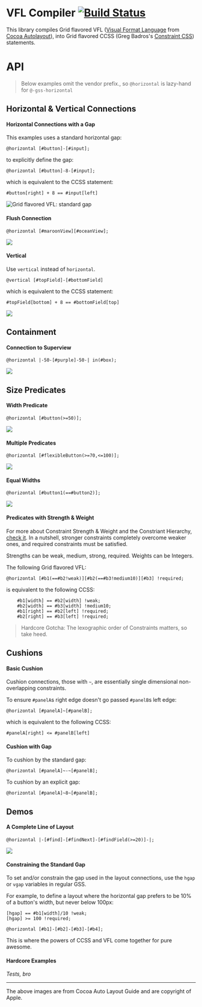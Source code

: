 VFL Compiler [![Build Status](https://travis-ci.org/the-gss/vfl-compiler.png?branch=master)](https://travis-ci.org/the-gss/vfl-compiler)
=============

This library compiles Grid flavored VFL ([Visual Format Language](http://developer.apple.com/library/ios/#documentation/UserExperience/Conceptual/AutolayoutPG/Articles/formatLanguage.html) from [Cocoa Autolayout](http://developer.apple.com/library/ios/#documentation/UserExperience/Conceptual/AutolayoutPG/Articles/formatLanguage.html)), into Grid flavored CCSS (Greg Badros's [Constraint CSS](http://citeseer.ist.psu.edu/viewdoc/summary?doi=10.1.1.101.4819)) statements.


# API

> Below examples omit the vendor prefix., so `@horizontal` is lazy-hand for `@-gss-horizontal`

## Horizontal & Vertical Connections

#### Horizontal Connections with a Gap

This examples uses a standard horizontal gap:

```
@horizontal [#button]-[#input];
```

to explicitly define the gap:

```
@horizontal [#button]-8-[#input];
```

which is equivalent to the CCSS statement:

`#button[right] + 8 == #input[left]`

![Grid flavored VFL: standard gap](http://developer.apple.com/library/ios/documentation/UserExperience/Conceptual/AutolayoutPG/Art/standardSpace.png)

#### Flush Connection

```
@horizontal [#maroonView][#oceanView];
```

![](http://developer.apple.com/library/ios/documentation/UserExperience/Conceptual/AutolayoutPG/Art/flushViews.png)

#### Vertical 

Use `vertical` instead of `horizontal`.

```
@vertical [#topField]-[#bottomField]
```

which is equivalent to the CCSS statement:

`#topField[bottom] + 8 == #bottomField[top]`

![](http://developer.apple.com/library/ios/documentation/UserExperience/Conceptual/AutolayoutPG/Art/verticalLayout.png)

## Containment

#### Connection to Superview

```
@horizontal |-50-[#purple]-50-| in(#box);
```

![](http://developer.apple.com/library/ios/documentation/UserExperience/Conceptual/AutolayoutPG/Art/connectionToSuperview.png)

## Size Predicates

#### Width Predicate

```
@horizontal [#button(>=50)];
```

![](http://developer.apple.com/library/ios/documentation/UserExperience/Conceptual/AutolayoutPG/Art/widthConstraint.png)

#### Multiple Predicates

```
@horizontal [#flexibleButton(>=70,<=100)];
```

![](http://developer.apple.com/library/ios/documentation/UserExperience/Conceptual/AutolayoutPG/Art/multiplePredicates.png)

#### Equal Widths

```
@horizontal [#button1(==#button2)];
```

![](http://developer.apple.com/library/ios/documentation/UserExperience/Conceptual/AutolayoutPG/Art/equalWidths.png)

#### Predicates with Strength & Weight

For more about Constraint Strength & Weight and the Constriant Hierarchy, [check it]().  In a nutshell, stronger constraints completely overcome weaker ones, and required constraints must be satisfied.

Strengths can be weak, medium, strong, required.  Weights can be Integers.

The following Grid flavored VFL:

```
@horizontal [#b1(==#b2!weak)][#b2(==#b3!medium10)][#b3] !required;
```

is equivalent to the following CCSS:

```
    #b1[width] == #b2[width] !weak;
    #b2[width] == #b3[width] !medium10;
    #b1[right] == #b2[left] !required;
    #b2[right] == #b3[left] !required;
```

> Hardcore Gotcha: The lexographic order of Constraints matters, so take heed.

## Cushions

#### Basic Cushion

Cushion connections, those with `~`, are essentially single dimensional non-overlapping constraints.

To ensure `#panelA`s right edge doesn't go passed `#panelB`s left edge:

```
@horizontal [#panelA]~[#panelB];
```

which is equivalent to the following CCSS:

`#panelA[right] <= #panelB[left]`

#### Cushion with Gap

To cushion by the standard gap:

```
@horizontal [#panelA]~-~[#panelB];
```

To cushion by an explicit gap:

```
@horizontal [#panelA]~8~[#panelB];
```

## Demos

#### A Complete Line of Layout

```
@horizontal |-[#find]-[#findNext]-[#findField(>=20)]-|;
```

![](http://developer.apple.com/library/ios/documentation/UserExperience/Conceptual/AutolayoutPG/Art/completeLayout.png)


#### Constraining the Standard Gap

To set and/or constrain the gap used in the layout connections, use the `hgap` or `vgap` variables in regular GSS.  

For example, to define a layout where the horizontal gap prefers to be 10% of a button's width, but never below 100px:

```
[hgap] == #b1[width]/10 !weak;
[hgap] >= 100 !required;

@horizontal [#b1]-[#b2]-[#b3]-[#b4];
```

This is where the powers of CCSS and VFL come together for pure awesome.

#### Hardcore Examples

*Tests, bro*

----------------------

The above images are from Cocoa Auto Layout Guide and are copyright of Apple.

